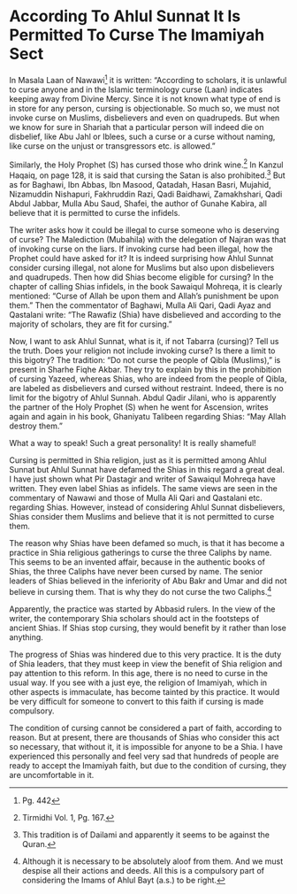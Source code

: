 According To Ahlul Sunnat It Is Permitted To Curse The Imamiyah Sect
====================================================================

In Masala Laan of Nawawi[^1] it is written: “According to scholars, it
is unlawful to curse anyone and in the Islamic terminology curse (Laan)
indicates keeping away from Divine Mercy. Since it is not known what
type of end is in store for any person, cursing is objectionable. So
much so, we must not invoke curse on Muslims, disbelievers and even on
quadrupeds. But when we know for sure in Shariah that a particular
person will indeed die on disbelief, like Abu Jahl or Iblees, such a
curse or a curse without naming, like curse on the unjust or
transgressors etc. is allowed.”

Similarly, the Holy Prophet (S) has cursed those who drink wine.[^2] In
Kanzul Haqaiq, on page 128, it is said that cursing the Satan is also
prohibited.[^3] But as for Baghawi, Ibn Abbas, Ibn Masood, Qatadah,
Hasan Basri, Mujahid, Nizamuddin Nishapuri, Fakhruddin Razi, Qadi
Baidhawi, Zamakhshari, Qadi Abdul Jabbar, Mulla Abu Saud, Shafei, the
author of Gunahe Kabira, all believe that it is permitted to curse the
infidels.

The writer asks how it could be illegal to curse someone who is
deserving of curse? The Malediction (Mubahila) with the delegation of
Najran was that of invoking curse on the liars. If invoking curse had
been illegal, how the Prophet could have asked for it? It is indeed
surprising how Ahlul Sunnat consider cursing illegal, not alone for
Muslims but also upon disbelievers and quadrupeds. Then how did Shias
become eligible for cursing? In the chapter of calling Shias infidels,
in the book Sawaiqul Mohreqa, it is clearly mentioned: “Curse of Allah
be upon them and Allah’s punishment be upon them.” Then the commentator
of Baghawi, Mulla Ali Qari, Qadi Ayaz and Qastalani write: “The Rawafiz
(Shia) have disbelieved and according to the majority of scholars, they
are fit for cursing.”

Now, I want to ask Ahlul Sunnat, what is it, if not Tabarra (cursing)?
Tell us the truth. Does your religion not include invoking curse? Is
there a limit to this bigotry? The tradition: “Do not curse the people
of Qibla (Muslims),” is present in Sharhe Fiqhe Akbar. They try to
explain by this in the prohibition of cursing Yazeed, whereas Shias, who
are indeed from the people of Qibla, are labeled as disbelievers and
cursed without restraint. Indeed, there is no limit for the bigotry of
Ahlul Sunnah. Abdul Qadir Jilani, who is apparently the partner of the
Holy Prophet (S) when he went for Ascension, writes again and again in
his book, Ghaniyatu Talibeen regarding Shias: “May Allah destroy them.”

What a way to speak! Such a great personality! It is really shameful!

Cursing is permitted in Shia religion, just as it is permitted among
Ahlul Sunnat but Ahlul Sunnat have defamed the Shias in this regard a
great deal. I have just shown what Pir Dastagir and writer of Sawaiqul
Mohreqa have written. They even label Shias as infidels. The same views
are seen in the commentary of Nawawi and those of Mulla Ali Qari and
Qastalani etc. regarding Shias. However, instead of considering Ahlul
Sunnat disbelievers, Shias consider them Muslims and believe that it is
not permitted to curse them.

The reason why Shias have been defamed so much, is that it has become a
practice in Shia religious gatherings to curse the three Caliphs by
name. This seems to be an invented affair, because in the authentic
books of Shias, the three Caliphs have never been cursed by name. The
senior leaders of Shias believed in the inferiority of Abu Bakr and Umar
and did not believe in cursing them. That is why they do not curse the
two Caliphs.[^4]

Apparently, the practice was started by Abbasid rulers. In the view of
the writer, the contemporary Shia scholars should act in the footsteps
of ancient Shias. If Shias stop cursing, they would benefit by it rather
than lose anything.

The progress of Shias was hindered due to this very practice. It is the
duty of Shia leaders, that they must keep in view the benefit of Shia
religion and pay attention to this reform. In this age, there is no need
to curse in the usual way. If you see with a just eye, the religion of
Imamiyah, which in other aspects is immaculate, has become tainted by
this practice. It would be very difficult for someone to convert to this
faith if cursing is made compulsory.

The condition of cursing cannot be considered a part of faith, according
to reason. But at present, there are thousands of Shias who consider
this act so necessary, that without it, it is impossible for anyone to
be a Shia. I have experienced this personally and feel very sad that
hundreds of people are ready to accept the Imamiyah faith, but due to
the condition of cursing, they are uncomfortable in it.

[^1]: Pg. 442

[^2]: Tirmidhi Vol. 1, Pg. 167.

[^3]: This tradition is of Dailami and apparently it seems to be against
the Quran.

[^4]: Although it is necessary to be absolutely aloof from them. And we
must despise all their actions and deeds. All this is a compulsory part
of considering the Imams of Ahlul Bayt (a.s.) to be right.


